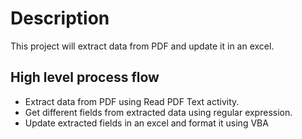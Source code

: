 # Description
This project will extract data from PDF and update it in an excel.

## High level process flow
* Extract data from PDF using Read PDF Text activity.
* Get different fields from extracted data using regular expression.
* Update extracted fields in an excel and format it using VBA 
